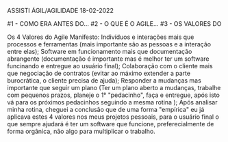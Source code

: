 ASSISTI ÁGIL/AGILIDADE 18-02-2022

#1 - COMO ERA ANTES DO...
#2 - O QUE É O AGILE...
#3 - OS VALORES DO

 Os 4 Valores do Agile Manifesto: 
Indivíduos e interações mais que processos e ferramentas (mais importante são as pessoas e a interação entre elas); Software em funcionamento mais que documentação abrangente (documentação é importante mas é melhor ter um software funcinando e entregue ao usuário final);
Colaboração com o cliente mais que negociação de contratos (evitar ao máximo extender a parte burocrática, o cliente precisa de ajuda); 
Responder a mudanças mas importante que seguir um plano (Ter um plano aberto a mudanças, trabalhe com pequenos prazos, planeje o 1° "pedacinho", faça e entregue, após isto vá para os próximos pedacinhos seguindo a mesma rotina );
Após analisar minha rotina, cheguei a conclusão que de uma forma "empírica" eu já aplicava estes 4 valores nos meus projetos pessoais, para o usuário final o que sempre ajudará é ter um software que funcione, preferecialmente de forma orgânica, não algo para multiplicar o trabalho. 

